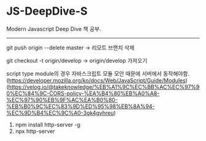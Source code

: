 # JS-DeepDive-S

Modern Javascript Deep Dive 책 공부.

---

git push origin --delete master
-> 리모트 브랜치 삭제

git checkout -t origin/develop
-> origin/develop 가져오기

script type module의 경우 자바스크립트 모듈 모안 때문에 서버에서 동작해야함.
(https://developer.mozilla.org/ko/docs/Web/JavaScript/Guide/Modules)
(https://velog.io/@takeknowledge/%EB%A1%9C%EC%BB%AC%EC%97%90%EC%84%9C-CORS-policy-%EA%B4%80%EB%A0%A8-%EC%97%90%EB%9F%AC%EA%B0%80-%EB%B0%9C%EC%83%9D%ED%95%98%EB%8A%94-%EC%9D%B4%EC%9C%A0-3gk4gyhreu)

1. npm install http-server -g
2. npx http-server

